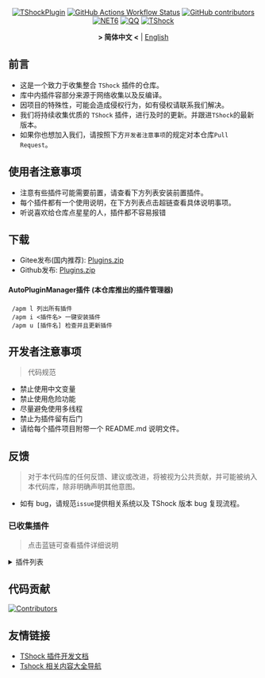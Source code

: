 <div align = "center">

[![TShockPlugin](https://socialify.git.ci/UnrealMultiple/TShockPlugin/image?description=1&descriptionEditable=A%20TShock%20Chinese%20Plugin%20Collection%20Repository&forks=1&issues=1&language=1&logo=https%3A%2F%2Fgithub.com%2FUnrealMultiple%2FTShockPlugin%2Fblob%2Fmaster%2Ficon.png%3Fraw%3Dtrue&name=1&pattern=Circuit%20Board&pulls=1&stargazers=1&theme=Auto)](https://github.com/UnrealMultiple/TShockPlugin)
[![GitHub Actions Workflow Status](https://img.shields.io/github/actions/workflow/status/UnrealMultiple/TShockPlugin/.github%2Fworkflows%2Fbuild.yml)](https://github.com/UnrealMultiple/TShockPlugin/actions)
[![GitHub contributors](https://img.shields.io/github/contributors/UnrealMultiple/TShockPlugin?style=flat)](https://github.com/UnrealMultiple/TShockPlugin/graphs/contributors)
[![NET6](https://img.shields.io/badge/Core-%20.NET_6-blue)](https://dotnet.microsoft.com/zh-cn/)
[![QQ](https://img.shields.io/badge/QQ-EB1923?logo=tencent-qq&logoColor=white)](https://qm.qq.com/cgi-bin/qm/qr?k=54tOesIU5g13yVBNFIuMBQ6AzjgE6f0m&jump_from=webapi&authKey=6jzafzJEqQGzq7b2mAHBw+Ws5uOdl83iIu7CvFmrfm/Xxbo2kNHKSNXJvDGYxhSW)
[![TShock](https://img.shields.io/badge/TShock5.2.0-2B579A.svg?&logo=TShock&logoColor=white)](https://github.com/Pryaxis/TShock)

**&gt; 简体中文 &lt;** | [English](README_en.md)

</div>

## 前言
- 这是一个致力于收集整合 `TShock` 插件的仓库。
- 库中内插件容部分来源于网络收集以及反编译。
- 因项目的特殊性，可能会造成侵权行为，如有侵权请联系我们解决。
- 我们将持续收集优质的 `TShock` 插件，进行及时的更新。并跟进`TShock`的最新版本。
- 如果你也想加入我们，请按照下方`开发者注意事项`的规定对本仓库`Pull Request`。


## 使用者注意事项

- 注意有些插件可能需要前置，请查看下方列表安装前置插件。
- 每个插件都有一个使用说明，在下方列表点击超链查看具体说明事项。
- 听说喜欢给仓库点星星的人，插件都不容易报错

## 下载

- Gitee发布(国内推荐): [Plugins.zip](https://gitee.com/kksjsj/TShockPlugin/releases/download/V1.0.0.0/Plugins.zip)
- Github发布: [Plugins.zip](https://github.com/UnrealMultiple/TShockPlugin/releases/download/V1.0.0.0/Plugins.zip)

#### AutoPluginManager插件 (本仓库推出的插件管理器)  
     /apm l 列出所有插件  
     /apm i <插件名> 一键安装插件  
     /apm u [插件名] 检查并且更新插件  

## 开发者注意事项

> 代码规范

- 禁止使用中文变量
- 禁止使用危险功能
- 尽量避免使用多线程
- 禁止为插件留有后门
- 请给每个插件项目附带一个 README.md 说明文件。

## 反馈

> 对于本代码库的任何反馈、建议或改进，将被视为公共贡献，并可能被纳入本代码库，除非明确声明其他意图。

- 如有 bug，请规范`issue`提供相关系统以及 TShock 版本 bug 复现流程。

### 已收集插件

> 点击蓝链可查看插件详细说明

<Details>
<Summary>插件列表</Summary>

|                                              名称                                              |             插件说明              |                                                                          前置                                                                           |
|:--------------------------------------------------------------------------------------------:|:-----------------------------:|:-----------------------------------------------------------------------------------------------------------------------------------------------------:|
| [AutoPluginManager](src/AutoPluginManager/README.md) | 一键自动更新插件 | 无 |
| [AdditionalPylons](src/AdditionalPylons/README.md) | 放置更多晶塔 | 无 |
| [AnnouncementBoxPlus](src/AnnouncementBoxPlus/README.md) | 广播盒功能强化 | 无 |
| [AutoAirItem](src/AutoAirItem/README.md) | 自动垃圾桶插件 | 无 |
| [AutoBroadcast](src/AutoBroadcast/README.md) | 自动广播 | 无 |
| [AutoClear](src/Autoclear/README.md) | 智能自动扫地 | 无 |
| [AutoReset](src/AutoReset/README.md) | 完全自动重置 | 无 |
| [AutoStoreItems](src/AutoStoreItems/README.md) | 自动储存 | 无 |
| [AutoTeam](src/AutoTeam/README.md) | 自动队伍 | 无 |
| [AutoFish](src/AutoFish/README.md) | 自动钓鱼 | 无 |
| [Back](src/Back/README.md) | 死亡回溯 | 无 |
| [BagPing](src/BagPing/README.md) | 地图上标记宝藏袋 | 无 |
| [BetterWhitelist](src/BetterWhitelist/README.md) | 白名单插件 | 无 |
| [BanNpc](src/BanNpc/README.md) | 阻止怪物生成 | 无 |
| [BedSet](src/BedSet/README.md) | 设置并记录重生点 | 无 |
| [BridgeBuilder](src/BridgeBuilder/README.md) | 快速铺桥 | 无 |
| [BuildMaster](src/BuildMaster/README.md) | 豆沙小游戏·建筑大师模式 | [MiniGamesAPI](src/MiniGamesAPI/README.md) |
| [Chireiden.TShock.Omni](https://github.com/sgkoishi/yaaiomni/blob/master/README.md)         | 恋恋工具箱核心,用于修复各种TShock问题 (建议安装) |        无                       |
| [Chireiden.TShock.Omni.Misc](https://github.com/sgkoishi/yaaiomni/blob/master/README.md)       |            恋恋工具箱扩展            |         [Chireiden.TShock.Omni](https://github.com/sgkoishi/yaaiomni/blob/master/README.md)                         
| [CaiBot](src/CaiBot/README.md) | CaiBot 适配插件 | 自带前置 |
| [CaiCustomEmojiCommand](src/CaiCustomEmojiCommand/README.md) | 自定义表情命令 | 无 |
| [CaiLib](src/CaiLib/README.md) | Cai 的前置库 | 无 |
| [CaiRewardChest](src/CaiRewardChest/README.md) | 将自然生成的箱子变为所有人都可以领一次的奖励箱 | 无 |
| [CGive](src/CGive/README.md) | 离线命令 | 无 |
| [Challenger](src/Challenger/README.md) | 挑战者模式 | 无 |
| [Chameleon](src/Chameleon/README.md) | 进服前登录 | 无 |
| [ChattyBridge](src/ChattyBridge/README.md) | 用于跨服聊天 | 无 |
| [ChestRestore](src/ChestRestore/README.md) | 资源服无限物品 | 无 |
| [CNPCShop](src/CNPCShop/README.md) | 自定义NPC商店 | 无 |
| [ConsoleSql](src/ConsoleSql/README.md) | 允许你在控制台执行SQL语句 | 无 |
| [ConvertWorld](src/ConvertWorld/README.md) | 击败怪物转换世界物品 | 无 |
| [CreateSpawn](src/CreateSpawn/README.md) | 出生点建筑生成 | 无 |
| [CriticalHit](src/CriticalHit/README.md) | 击打提示 | 无 |
| [DamageRuleLoot](src/DamageRuleLoot/README.md) | 伤害规则掉落 | 无 |
| [DamageStatistic](src/DamageStatistic/README.md) | 在每次 Boss 战后显示每个玩家造成的伤害 | 无 |
| [DataSync](src/DataSync/README.md) | 进度同步 | 无 |
| [DeathDrop](src/DeathDrop/README.md) | 怪物死亡随机和自定义掉落物品 | 无 |
| [DisableGodMod](src/DisableGodMod/README.md) | 阻止玩家无敌 | 无 |
| [DisableMonsLoot](src/DisableMonsLoot/README.md) | 禁怪物掉落 | 无 |
| [DisableSurfaceProjectiles](src/DisableSurfaceProjectiles/README.md) | 禁地表弹幕 | 无 |
| [Don't Fuck](src/DonotFuck/README.md) | 禁止脏话 | 无 |
| [DTEntryBlock](src/DTEntryBlock/README.md) | 阻止进入地牢或神庙 | 无 |
| [DumpTerrariaID](src/DumpTerrariaID/README.md) | 输出 ID | 无 |
| [Economics.Deal](src/Economics.RPG/README.md) | 交易插件 | [EconomicsAPI](src/EconomicsAPI/README.md) |
| [Economics.NPC](src/Economics.NPC/README.md) | 自定义怪物奖励 | [EconomicsAPI](src/EconomicsAPI/README.md) |
| [Economics.Projectile](src/Economics.Projectile/README.md) | 自定义弹幕 | [EconomicsAPI](src/EconomicsAPI/README.md)<br>[Economics.RPG](src/Economics.RPG/README.md) |
| [Economics.Regain](src/Economics.Regain/README.md) | 物品回收 | [EconomicsAPI](src/EconomicsAPI/README.md) |
| [Economics.RPG](src/Economics.RPG/README.md) | RPG | [EconomicsAPI](src/EconomicsAPI/README.md) |
| [Economics.Shop](src/Economics.Shop/README.md) | 商店插件 | [EconomicsAPI](src/EconomicsAPI/README.md)<br>[Economics.RPG](src/Economics.RPG/README.md) |
| [Economics.Task](src/Economics.Task/README.md) | 任务插件 | [EconomicsAPI](src/EconomicsAPI/README.md)<br>[Economics.RPG](src/Economics.RPG/README.md) |
| [Economics.Skill](src/Economics.Skill/README.md) | 技能插件 | [EconomicsAPI](src/EconomicsAPI/README.md)<br>[Economics.RPG](src/Economics.RPG/README.md) |
| [Economics.WeaponPlus](src/Economics.WeaponPlus/README.md) | 强化武器 | [EconomicsAPI](src/EconomicsAPI/README.md) |
| [EconomicsAPI](src/EconomicsAPI/README.md) | 经济插件前置 | 无 |
| [EndureBoost](src/EndureBoost/README.md) | 拥有指定数量物品给指定buff | 无 |
| [EssentialsPlus](src/EssentialsPlus/README.md) | 更多管理指令 | 无 |
| [Ezperm](src/Ezperm/README.md) | 批量改权限 | 无 |
| [FishShop](https://github.com/UnrealMultiple/TShockFishShop/blob/master/README.md) | 鱼店 | 无 |
| [GenerateMap](src/GenerateMap/README.md) | 生成地图图片 | [CaiLib](src/CaiLib/README.md) |
| [GolfRewards](src/GolfRewards/README.md) | 高尔夫奖励 | 无 |
| [GoodNight](src/GoodNight/README.md) | 宵禁 | 无 |
| [HardPlayerDrop](src/HardPlayerDrop/README.md) | 硬核死亡掉生命水晶 | 无 |
| [HelpPlus](src/HelpPlus/README.md) | 修复和增强 Help 命令 | 无 |
| [History](src/History/README.md) | 历史图格记录 | 无 |
| [HouseRegion](src/HouseRegion/README.md) | 圈地插件 | 无 |
| [Invincibility](src/Invincibility/README.md) | 限时无敌 | 无 |
| [ItemPreserver](src/ItemPreserver/README.md) | 指定物品不消耗 | 无 |
| [ItemBox](src/ItemBox/README.md) | 离线背包系统，物品盒子 | 无 |
| [JourneyUnlock](src/JourneyUnlock/README.md) | 解锁旅途物品 | 无 |
| [Lagrange.XocMat.Adapter](src/Lagrange.XocMat.Adapter/README.md) | Lagrange.XocMat的适配插件 | 无 |
| [LazyAPI](src/LazyAPI/README.md) | 插件基础库 | linq2db |
| [LifemaxExtra](src/LifemaxExtra/README.md) | 吃更多生命果/水晶 | 无 |
| [ListPlugins](src/ListPlugins/README.md) | 查已装插件 | 无 |
| [MapTeleport](src/MapTp/README.md) | 双击大地图传送 | 无 |
| [MiniGamesAPI](src/MiniGamesAPI/README.md) | 豆沙小游戏 API | 无 |
| [MonsterRegen](src/MonsterRegen/README.md) | 怪物进度回血 | 无 |
| [Musicplayer](src/MusicPlayer/README.md) | 简易音乐播放器 | 无 |
| [Noagent](src/Noagent/README.md) | 禁止代理 ip 进入 | 无 |
| [NormalDropsBags](src/NormalDropsBags/README.md) | 普通难度宝藏袋 | 无 |
| [OnlineGiftPackage](src/OnlineGiftPackage/README.md) | 在线礼包 | 无 |
| [PacketsStop](src/PacketsStop/README.md) | 数据包拦截 | 无 |
| [PermaBuff](src/PermaBuff/README.md) | 永久 Buff | 无 |
| [PerPlayerLoot](src/PerPlayerLoot/README.md) | 玩家战利品单独箱子 | 无 |
| [PersonalPermission](src/PersonalPermission/README.md) | 为玩家单独设置权限 | 无 |
| [Platform](src/Platform/README.md) | 判断玩家设备 | 无 |
| [PlayerManager](https://github.com/UnrealMultiple/TShockPlayerManager/blob/master/README.md) | Hufang的玩家管理器 | 无 |
| [PvPer](src/PvPer/README.md) | 决斗系统 | 无 |
| [ProgressBag](src/ProgressBag/README.md) | 进度礼包 | 无 |
| [ProgressControls](src/ProgressControls/README.md) | 计划书（自动化控制服务器） | 无 |
| [ProgressRestrict](src/ProgressRestrict/README.md) | 超进度检测 | [DataSync](src/DataSync/README.md) |
| [ProxyProtocolSocket](src/ProxyProtocolSocket/README.md) | 接受 proxy protocol 协议 | 无 |
| [RainbowChat](src/RainbowChat/README.md) | 每次说话颜色不一样 | 无 |
| [RandomBroadcast](src/RandomBroadcast/README.md) | 随机广播 | 无 |
| [RandReSpawn](src/RandRespawn/README.md) | 随机出生点 | 无 |
| [RealTime](src/RealTime/README.md) | 使服务器内时间同步现实时间 | 无 |
| [RecipesBrowser](src/RecipesBrowser/README.md) | 合成表 | 无 |
| [RegionView](src/RegionView/README.md) | 显示区域边界 | 无 |
| [ReFishTask](src/ReFishTask/README.md) | 自动刷新渔夫任务 | 无 |
| [Respawn](src/Respawn/README.md) | 原地复活 | 无 |
| [RebirthCoin](src/RebirthCoin/README.md) | 复活币 | 无 |
| [RestInventory](src/RestInventory/README.md) | 提供 REST 查询背包接口 | 无 |
| [Sandstorm](src/Sandstorm/README.md) | 切换沙尘暴 | 无 |
| [ServerTools](src/ServerTools/README.md) | 服务器管理工具 | 无 |
| [SessionSentinel](src/SessionSentinel/README.md) | 处理长时间不发送数据包的玩家 | 无 |
| [ShortCommand](src/ShortCommand/README.md) | 简短指令 | 无 |
| [ShowArmors](src/ShowArmors/README.md) | 展示装备栏 | 无 |
| [SignInSign](src/SignInSign/README.md) | 告示牌登录插件 | 无 |
| [SimultaneousUseFix](src/SimultaneousUseFix/README.md) | 解决卡双锤卡星旋机枪之类的问题 | [Chireiden.TShock.Omni](https://github.com/sgkoishi/yaaiomni/blob/master/README.md) |
| [SmartRegions](src/SmartRegions/README.md) | 智能区域 | 无 |
| [SpawnInfra](src/SpawnInfra/README.md) | 生成基础建设 | 无 |
| [SpclPerm](src/SpclPerm/README.md) | 服主特权 | 无 |
| [StatusTextManager](src/StatusTextManager/README.md) | PC端模板文本管理插件 | 无 |
| [SwitchCommands](src/SwitchCommands/README.md) | 区域执行指令 | 无 |
| [TimeRate](src/TimeRate/README.md) | 时间加速插件 | 无 |
| [TeleportRequest](src/TeleportRequest/README.md) | 传送请求 | 无 |
| [TimerKeeper](src/TimerKeeper/README.md) | 保存计时器状态 | 无 |
| [TownNPCHomes](src/TownNPCHomes/README.md) | NPC 快速回家 | 无 |
| [UnseenInventory](src/UnseenInventory/README.md) | 允许服务器端生成“无法获取”的物品 | 无 |
| [VeinMiner](src/VeinMiner/README.md) | 连锁挖矿 | 无 |
| [VotePlus](src/VotePlus/README.md) | 多功能投票 | 无 |
| [WeaponPlusCostCoin](src/WeaponPlusCostCoin/README.md) | 武器强化钱币版 | 无 |
| [WikiLangPackLoader](src/WikiLangPackLoader/README.md) | 为服务器加载 Wiki 语言包 | 无 |
| [WorldModify](https://github.com/UnrealMultiple/TShockWorldModify/blob/master/README.md) | 世界编辑器,可以修改大部分的世界参数 | 无 |
| [ZHIPlayerManager](src/ZHIPlayerManager/README.md) | zhi的玩家管理插件 | 无 |

</Details>

## 代码贡献

[![Contributors](https://stats.deeptrain.net/contributor/UnrealMultiple/TShockPlugin)](https://github.com/UnrealMultiple/TShockPlugin/graphs/contributors)

## 友情链接

- [TShock 插件开发文档](https://github.com/ACaiCat/TShockPluginDocument)
- [Tshock 相关内容大全导航](https://github.com/UnrealMultiple/Tshock-nav)
